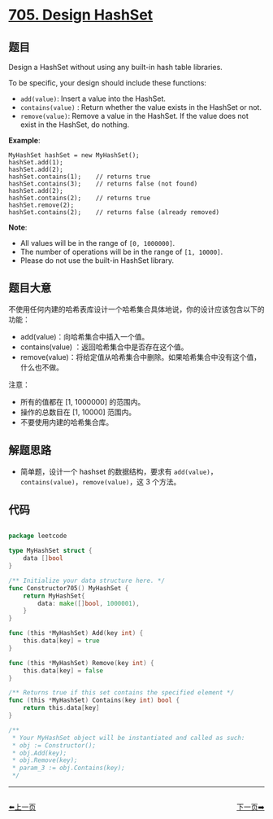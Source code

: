 # [705. Design HashSet](https://leetcode.com/problems/design-hashset/)


## 题目

Design a HashSet without using any built-in hash table libraries.

To be specific, your design should include these functions:

- `add(value)`: Insert a value into the HashSet.
- `contains(value)` : Return whether the value exists in the HashSet or not.
- `remove(value)`: Remove a value in the HashSet. If the value does not exist in the HashSet, do nothing.

**Example**:

    MyHashSet hashSet = new MyHashSet();
    hashSet.add(1);         
    hashSet.add(2);         
    hashSet.contains(1);    // returns true
    hashSet.contains(3);    // returns false (not found)
    hashSet.add(2);          
    hashSet.contains(2);    // returns true
    hashSet.remove(2);          
    hashSet.contains(2);    // returns false (already removed)

**Note**:

- All values will be in the range of `[0, 1000000]`.
- The number of operations will be in the range of `[1, 10000]`.
- Please do not use the built-in HashSet library.


## 题目大意

不使用任何内建的哈希表库设计一个哈希集合具体地说，你的设计应该包含以下的功能：

- add(value)：向哈希集合中插入一个值。
- contains(value) ：返回哈希集合中是否存在这个值。
- remove(value)：将给定值从哈希集合中删除。如果哈希集合中没有这个值，什么也不做。


注意：

- 所有的值都在 [1, 1000000] 的范围内。
- 操作的总数目在 [1, 10000] 范围内。
- 不要使用内建的哈希集合库。



## 解题思路


- 简单题，设计一个 hashset 的数据结构，要求有 `add(value)`，`contains(value)`，`remove(value)`，这 3 个方法。


## 代码

```go

package leetcode

type MyHashSet struct {
	data []bool
}

/** Initialize your data structure here. */
func Constructor705() MyHashSet {
	return MyHashSet{
		data: make([]bool, 1000001),
	}
}

func (this *MyHashSet) Add(key int) {
	this.data[key] = true
}

func (this *MyHashSet) Remove(key int) {
	this.data[key] = false
}

/** Returns true if this set contains the specified element */
func (this *MyHashSet) Contains(key int) bool {
	return this.data[key]
}

/**
 * Your MyHashSet object will be instantiated and called as such:
 * obj := Constructor();
 * obj.Add(key);
 * obj.Remove(key);
 * param_3 := obj.Contains(key);
 */

```


----------------------------------------------
<div style="display: flex;justify-content: space-between;align-items: center;">
<p><a href="https://books.halfrost.com/leetcode/ChapterFour/0704.Binary-Search/">⬅️上一页</a></p>
<p><a href="https://books.halfrost.com/leetcode/ChapterFour/0706.Design-HashMap/">下一页➡️</a></p>
</div>
